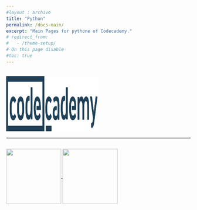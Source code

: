 ```yaml
---
#layout : archive
title: "Python"
permalink: /docs-main/
excerpt: "Main Pages for pythone of Codecademy."
# redirect_from:
#   - /theme-setup/
# On this page disable
#toc: true
---
```


<br>    

<table align="center">
<img src="/assets/images/codecademy_logo.svg" width="250" height="150">
<hr style="border: solid 1px #dddddd ;">    
</table>

<a href="/p2k-python-syntax-01/"><img src="https://iampeterkr.github.io/assets/images/codecademy/python2-korean.png" align="center" height="150px" width="150px">
</a> 
<a href="/p2e-python-syntax/"><img src="https://iampeterkr.github.io/assets/images/codecademy/python2-english.png" align="center" height="150px" width="150px" >
</a>


<!--
<table>
	<tr>
		<td align="center"><img src="/assets/images/codecademy_logo.svg" width="250" height="150"></td>
		<td><a href="/syllabus/">Python2</a> <br>  
            <a href="/p3-syllabus/">Python3</a>
        </td>
	</tr>
</table>
-->
